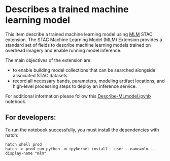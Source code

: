 # Describes a trained machine learning model 
This Item describe a trained machine learning model using [MLM](https://github.com/stac-extensions/mlm) STAC extension. The STAC Machine Learning Model (MLM) Extension provides a standard set of fields to describe machine learning models trained on overhead imagery and enable running model inference.

The main objectives of the extension are:

- to enable building model collections that can be searched alongside associated STAC datasets
- record all necessary bands, parameters, modeling artifact locations, and high-level processing steps to deploy an inference service.

For additional information please follow this [Describe-MLmodel.ipynb](./Describe-MLmodel.html) notebook.

## For developers:
To run the notebook successfully, you must install the dependencies with hatch:

```
hatch shell prod
hatch -e prod run python -m ipykernel install --user --name=mlm --display-name "mlm"
```


